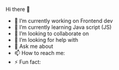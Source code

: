 Hi there 👋

- 🔭 I’m currently working on Frontend dev
- 🌱 I’m currently learning Java script (JS) 
- 👯 I’m looking to collaborate on                         
- 🤔 I’m looking for help with 
- 💬 Ask me about
- 📫 How to reach me: 
- ⚡ Fun fact: 

